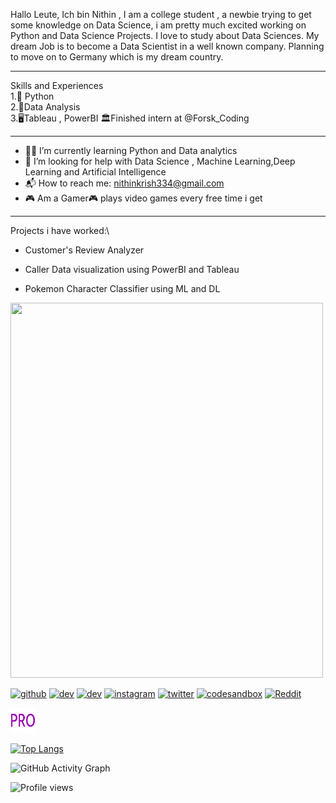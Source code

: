 Hallo Leute, Ich bin Nithin , I am a college student , a newbie trying to get some knowledge on Data Science, i am pretty much excited working on Python and Data Science Projects. I love to study about Data Sciences. My dream Job is to become a Data Scientist in a well known company. Planning to move on to Germany which is my dream country.
<hr>


Skills and Experiences\
1.🐍 Python\
2.💟Data Analysis\
3.🖥️Tableau , PowerBI
🏛️Finished intern at @Forsk_Coding 

<hr>

- 🧑‍🎓 I’m currently learning Python and Data analytics 
- 🤔 I’m looking for help with Data Science , Machine Learning,Deep Learning and Artificial Intelligence 
- 📬 How to reach me: nithinkrish334@gmail.com 
- 🎮 Am a Gamer:video_game: plays video games every free time i get 

<hr>


Projects i have worked:\
* Customer's Review Analyzer 


* Caller Data visualization using PowerBI and Tableau


* Pokemon Character Classifier using ML and DL

<img src="https://user-images.githubusercontent.com/100270525/163027356-1380615c-db58-4120-931e-9e831dfa7085.gif" width="500" height="600" />





[<img src='https://cdn.jsdelivr.net/npm/simple-icons@3.0.1/icons/github.svg' alt='github' height='40'>](https://github.com/nitinkrishnan)  [<img src='https://cdn.jsdelivr.net/npm/simple-icons@3.0.1/icons/dev-dot-to.svg' alt='dev' height='40'>](https://dev.to/@nitinkrishnan)  [<img src='https://cdn.jsdelivr.net/npm/simple-icons@3.0.1/icons/hashnode.svg' alt='dev' height='40'>](https://hashnode.com/@nithin258)  [<img src='https://cdn.jsdelivr.net/npm/simple-icons@3.0.1/icons/instagram.svg' alt='instagram' height='40'>](https://www.instagram.com/__am__nitin/)  [<img src='https://cdn.jsdelivr.net/npm/simple-icons@3.0.1/icons/twitter.svg' alt='twitter' height='40'>](https://twitter.com/hecker334)  [<img src='https://cdn.jsdelivr.net/npm/simple-icons@3.0.1/icons/codesandbox.svg' alt='codesandbox' height='40'>](https://codesandbox.io/u/@nitinkrishnan)  [<img src='https://cdn.jsdelivr.net/npm/simple-icons@3.0.1/icons/reddit.svg' alt='Reddit' height='40'>](https://www.reddit.com/user/Nithin_Krishnan_)  

<a href='https://github.com/pricing'><img src='https://raw.githubusercontent.com/acervenky/animated-github-badges/master/assets/pro.gif' width='40' height='40'></a> 

[![Top Langs](https://github-readme-stats.vercel.app/api/top-langs/?username=nitinkrishnan)](https://github.com/anuraghazra/github-readme-stats)

![GitHub Activity Graph](https://activity-graph.herokuapp.com/graph?username=nitinkrishnan)  

![Profile views](https://gpvc.arturio.dev/nitinkrishnan)  
